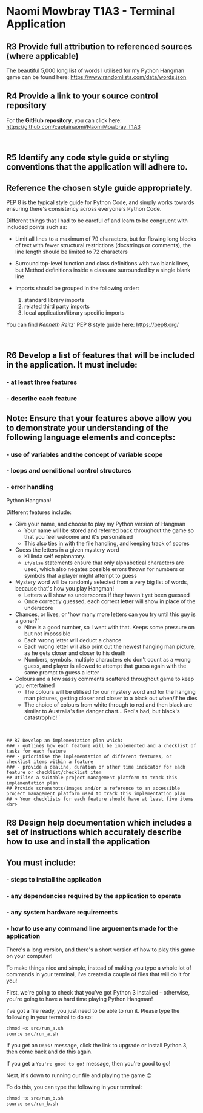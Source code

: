 # Naomi Mowbray T1A3 - Terminal Application

## R3 Provide full attribution to referenced sources (where applicable)

The beautiful 5,000 long list of words I utilised for my Python Hangman game can be found here: https://www.randomlists.com/data/words.json
<br>

## R4 Provide a link to your source control repository

For the **GitHub repository**, you can click here: https://github.com/captainaomi/NaomiMowbray_T1A3

<br>

## R5 Identify any code style guide or styling conventions that the application will adhere to. 
## Reference the chosen style guide appropriately.

PEP 8 is the typical style guide for Python Code, and simply works towards ensuring there's consistency across everyone's Python Code. 

Different things that I had to be careful of and learn to be congruent with included points such as:

- Limit all lines to a maximum of 79 characters, but for flowing long blocks of text with fewer structural restrictions (docstrings or comments), the line length should be limited to 72 characters

- Surround top-level function and class definitions with two blank lines, but Method definitions inside a class are surrounded by a single blank line

- Imports should be grouped in the following order:
    1. standard library imports
    2. related third party imports
    3. local application/library specific imports

You can find *Kenneth Reitz'* PEP 8 style guide here: https://pep8.org/

<br>

## R6 Develop a list of features that will be included in the application. It must include:
### - at least three features
### - describe each feature
## Note: Ensure that your features above allow you to demonstrate your understanding of the following language elements and concepts: 
### - use of variables and the concept of variable scope
### - loops and conditional control structures
### - error handling
        
Python Hangman!

Different features include:
- Give your name, and choose to play my Python version of Hangman
    - Your name will be stored and referred back throughout the game so that you feel welcome and it's personalised
    - This also ties in with the file handling, and keeping track of scores
- Guess the letters in a given mystery word
    - Kiiiinda self explanatory. 
    - `if/else` statements ensure that only alphabetical characters are used, which also negates possible errors thrown for numbers or symbols that a player might attempt to guess
- Mystery word will be randomly selected from a very big list of words, because that's how you play Hangman!
    - Letters will show as underscores if they haven't yet been guessed
    - Once correctly guessed, each correct letter will show in place of the underscore
- Chances, or lives, or 'how many more letters can you try until this guy is a goner?'
    - Nine is a good number, so I went with that. Keeps some pressure on but not impossible
    - Each wrong letter will deduct a chance
    - Each wrong letter will also print out the newest hanging man picture, as he gets closer and closer to his death
    - Numbers, symbols, multiple characters etc don't count as a wrong guess, and player is allowed to attempt that guess again with the same prompt to guess a letter
- Colours and a few sassy comments scattered throughout game to keep you entertained
    - The colours will be utilised for our mystery word and for the hanging man pictures, getting closer and closer to a black out when/if he dies
    - The choice of colours from white through to red and then black are similar to Australia's fire danger chart... Red's bad, but black's catastrophic!
`
<br>

    ## R7 Develop an implementation plan which:
    ### - outlines how each feature will be implemented and a checklist of tasks for each feature
    ### - prioritise the implementation of different features, or checklist items within a feature
    ### - provide a dealine, duration or other time indicator for each feature or checklist/checklist item
    ## Utilise a suitable project management platform to track this implementation plan
    ## Provide screnshots/images and/or a reference to an accessible project management platform used to track this implementation plan
    ## > Your checklists for each feature should have at least five items
    <br>

## R8 Design help documentation which includes a set of instructions which accurately describe how to use and install the application
## You must include:
### - steps to install the application
### - any dependencies required by the application to operate
### - any system hardware requirements
### - how to use any command line arguements made for the application

There's a long version, and there's a short version of how to play this game on your computer! 

To make things nice and simple, instead of making you type a whole lot of commands in your terminal, I've created a couple of files that will do it for you!

First, we're going to check that you've got Python 3 installed - otherwise, you're going to have a hard time playing Python Hangman!

I've got a file ready, you just need to be able to run it. Please type the following in your terminal to do so:

``` py
chmod +x src/run_a.sh
source src/run_a.sh
```
If you get an `Oops!` message, click the link to upgrade or install Python 3, then come back and do this again.

If you get a `You're good to go!` message, then you're good to go!

Next, it's down to running our file and playing the game 😊

To do this, you can type the following in your terminal:

``` py
chmod +x src/run_b.sh
source src/run_b.sh
```

<!-- Now that it's created a nice little virtual environment for you to play in, you need to activate it (or 'move into' it). You can copy this text into the terminal:
    `source src/hangman-venv/bin/activate`
    `Enter`
When you press 'enter', you should be able to see (hangman-venv) at the beginning of your command line/terminal prompt, and you'll know you're in the right place!

To make sure you've got the right requirements for the game, once you're in the venv, you just have to type: 
    `pip3 install -r src/requirements.txt` 
    `Enter`
and every requirement to run our Python Hangman game will be installed for you!


When you're done playing, you just need to type in `'no'` at the prompt to continue or stop playing the game, and then `deactivate + Enter` to leave your venv and go about your life!

Again, when those cravings kick in and you want to play again, just go back and type in:
    `source src/hangman-venv/bin/activate`
    `Enter`
Note: you won't have to install the requirements again, because they're still stored in your virtual enviornment and will be waiting for you every time you come play! -->